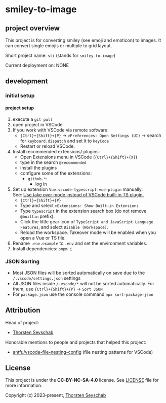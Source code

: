 # smiley-to-image

## project overview

This project is for converting smiley (see emoji and emoticon) to images. It can convert single emojis or multiple to grid layout.

Short project name: `sti` (stands for `smiley-to-image`)

Current deployment on: NONE

## development

### initial setup

#### project setup

1. execute a `git pull`
2. open project in VSCode
3. If you work with VSCode via remote software:
   - `{Ctrl}+{Shift}+{P}` -> `>Preferences: Open Settings (UI)` -> search for `keyboard.dispatch` and set it to `keyCode`
   - Restart or reload VSCode.
4. Install recommended extensions/ plugins:
   - Open Extensions menu in VSCode (`{Ctrl}+{Shift}+{X}`)
   - type in the search `@recommended`
   - install the plugins
   - configure some of the extensions:
     - `github.*`:
       - log in
5. Set up extension `Vue.vscode-typescript-vue-plugin` manually:  
   See: [Use take over mode instead of VSCode built-in TS plugin.](https://vuejs.org/guide/typescript/overview.html#volar-takeover-mode)
   - `{Ctrl}+{Shift}+{P}`
   - Type and select `>Extensions: Show Built-in Extensions`
   - Type `typescript` in the extension search box (do not remove `@builtin` prefix).
   - Click the little gear icon of `TypeScript and JavaScript Language Features`, and select `Disable (Workspace)`.
   - Reload the workspace. Takeover mode will be enabled when you open a Vue or TS file.
6. Rename `.env.example` to `.env` and set the environment variables.
7. Install dependencies: `pnpm i`

### JSON Sorting

- Most JSON files will be sorted automatically on save due to the `/.vscode/settings.json` settings
- All JSON files inside `/.vscode/*` will not be sorted automatically. For them, use `{Ctrl}+{Shift}+{P}` -> `Sort JSON`
- For `package.json` use the console command `npx sort-package-json`

## Attribution

Head of project:

- [Thorsten Seyschab](https://todde.tv)

Honorable mentions to people and projects that helped this project:

- [antfu/vscode-file-nesting-config](https://github.com/antfu/vscode-file-nesting-config) (file nesting patterns for VSCode)

## License

This project is under the **CC-BY-NC-SA-4.0** license. See [LICENSE](LICENSE) file for more information.

Copyright (c) 2023-present, [Thorsten Seyschab](https://todde.tv)
